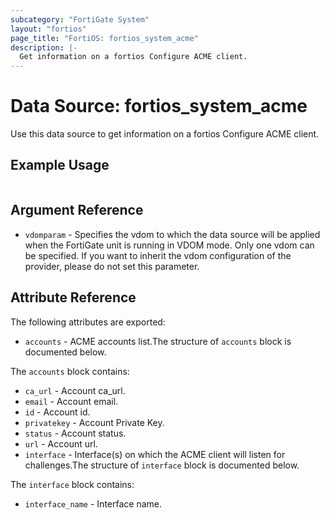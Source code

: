 ```yaml
---
subcategory: "FortiGate System"
layout: "fortios"
page_title: "FortiOS: fortios_system_acme"
description: |-
  Get information on a fortios Configure ACME client.
---
```


# Data Source: fortios_system_acme
Use this data source to get information on a fortios Configure ACME client.


## Example Usage

```hcl

```

## Argument Reference

* `vdomparam` - Specifies the vdom to which the data source will be applied when the FortiGate unit is running in VDOM mode. Only one vdom can be specified. If you want to inherit the vdom configuration of the provider, please do not set this parameter.

## Attribute Reference

The following attributes are exported:

* `accounts` - ACME accounts list.The structure of `accounts` block is documented below.

The `accounts` block contains:

* `ca_url` - Account ca_url.
* `email` - Account email.
* `id` - Account id.
* `privatekey` - Account Private Key.
* `status` - Account status.
* `url` - Account url.
* `interface` - Interface(s) on which the ACME client will listen for challenges.The structure of `interface` block is documented below.

The `interface` block contains:

* `interface_name` - Interface name.
